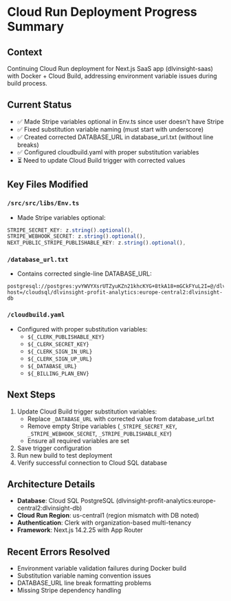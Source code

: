 # Cloud Run Deployment Progress Summary

## Context
Continuing Cloud Run deployment for Next.js SaaS app (dlvinsight-saas) with Docker + Cloud Build, addressing environment variable issues during build process.

## Current Status
- ✅ Made Stripe variables optional in Env.ts since user doesn't have Stripe
- ✅ Fixed substitution variable naming (must start with underscore)
- ✅ Created corrected DATABASE_URL in database_url.txt (without line breaks)
- ✅ Configured cloudbuild.yaml with proper substitution variables
- ⏳ Need to update Cloud Build trigger with corrected values

## Key Files Modified

### `/src/src/libs/Env.ts`
- Made Stripe variables optional:
```typescript
STRIPE_SECRET_KEY: z.string().optional(),
STRIPE_WEBHOOK_SECRET: z.string().optional(),
NEXT_PUBLIC_STRIPE_PUBLISHABLE_KEY: z.string().optional(),
```

### `/database_url.txt` 
- Contains corrected single-line DATABASE_URL:
```
postgresql://postgres:yvYWVYXsrUTZyuKZn21khcKYG+8tkA18+mGCkFYuL2I=@/dlvinsight_prod?host=/cloudsql/dlvinsight-profit-analytics:europe-central2:dlvinsight-db
```

### `/cloudbuild.yaml`
- Configured with proper substitution variables:
  - `${_CLERK_PUBLISHABLE_KEY}`
  - `${_CLERK_SECRET_KEY}`
  - `${_CLERK_SIGN_IN_URL}`
  - `${_CLERK_SIGN_UP_URL}`
  - `${_DATABASE_URL}`
  - `${_BILLING_PLAN_ENV}`

## Next Steps
1. Update Cloud Build trigger substitution variables:
   - Replace `_DATABASE_URL` with corrected value from database_url.txt
   - Remove empty Stripe variables (`_STRIPE_SECRET_KEY`, `_STRIPE_WEBHOOK_SECRET`, `_STRIPE_PUBLISHABLE_KEY`)
   - Ensure all required variables are set
2. Save trigger configuration
3. Run new build to test deployment
4. Verify successful connection to Cloud SQL database

## Architecture Details
- **Database**: Cloud SQL PostgreSQL (dlvinsight-profit-analytics:europe-central2:dlvinsight-db)
- **Cloud Run Region**: us-central1 (region mismatch with DB noted)
- **Authentication**: Clerk with organization-based multi-tenancy
- **Framework**: Next.js 14.2.25 with App Router

## Recent Errors Resolved
- Environment variable validation failures during Docker build
- Substitution variable naming convention issues
- DATABASE_URL line break formatting problems
- Missing Stripe dependency handling
